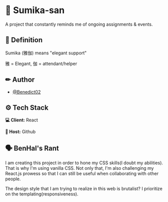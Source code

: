 # 🌸 Sumika-san

A project that constantly reminds me of ongoing assignments & events.

## 🗾 Definition

Sumika (雅伽) means "elegant support"

雅 = Elegant, 伽 = attendant/helper

## ✏ Author

-   [@Benedict02](https://www.github.com/Benedict02)

## ⚙ Tech Stack

**💻 Client:** React

**🚀 Host:** Github

## 🗣 BenHal's Rant
I am creating this project in order to hone my CSS skills(I doubt my abilities). That is why I'm using vanilla CSS. Not only that, I'm also challenging my React.js prowess so that I can still be useful when collaborating with other people.

The design style that I am trying to realize in this web is brutalist? I prioritize on the templating(responsiveness).
